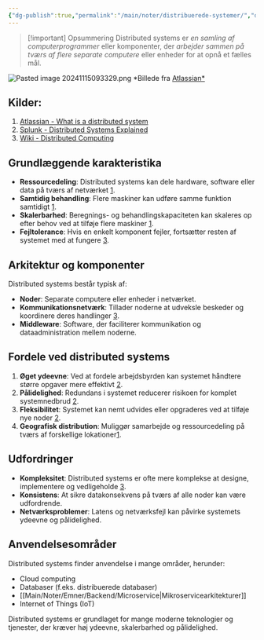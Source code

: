 ```yaml
---
{"dg-publish":true,"permalink":"/main/noter/distribuerede-systemer/","dgHomeLink":"false","dgShowBacklinks":"false","dgShowLocalGraph":"false","dgShowFileTree":"false","dgEnableSearch":"false","dgShowToc":"false","created":"2024-11-15T09:27:37.059+01:00"}
---
```


> [!important] Opsummering 
> Distributed systems er *en samling af computerprogrammer* eller komponenter, der *arbejder sammen på tværs af flere separate computere* eller enheder for at opnå et fælles mål. 


![Pasted image 20241115093329.png](/img/user/98_Images/Pasted%20image%2020241115093329.png)
*Billede fra [Atlassian*](https://www.atlassian.com/microservices/microservices-architecture/distributed-architecture)
## Kilder:
1. [Atlassian - What is a distributed system](https://www.atlassian.com/microservices/microservices-architecture/distributed-architecture)
2. [Splunk - Distributed Systems Explained](https://www.splunk.com/en_us/blog/learn/distributed-systems.html)
3. [Wiki - Distributed Computing](https://en.wikipedia.org/wiki/Distributed_computing)
## Grundlæggende karakteristika

- **Ressourcedeling**: Distributed systems kan dele hardware, software eller data på tværs af netværket [1](https://www.atlassian.com/microservices/microservices-architecture/distributed-architecture).
- **Samtidig behandling**: Flere maskiner kan udføre samme funktion samtidigt [1](https://www.atlassian.com/microservices/microservices-architecture/distributed-architecture).
- **Skalerbarhed**: Beregnings- og behandlingskapaciteten kan skaleres op efter behov ved at tilføje flere maskiner [1](https://www.atlassian.com/microservices/microservices-architecture/distributed-architecture).
- **Fejltolerance**: Hvis en enkelt komponent fejler, fortsætter resten af systemet med at fungere [3](https://en.wikipedia.org/wiki/Distributed_system).

## Arkitektur og komponenter

Distributed systems består typisk af:

- **Noder**: Separate computere eller enheder i netværket.
- **Kommunikationsnetværk**: Tillader noderne at udveksle beskeder og koordinere deres handlinger [3](https://en.wikipedia.org/wiki/Distributed_system).
- **Middleware**: Software, der faciliterer kommunikation og dataadministration mellem noderne.

## Fordele ved distributed systems

1. **Øget ydeevne**: Ved at fordele arbejdsbyrden kan systemet håndtere større opgaver mere effektivt [2](https://www.splunk.com/en_us/blog/learn/distributed-systems.html).
2. **Pålidelighed**: Redundans i systemet reducerer risikoen for komplet systemnedbrud [2](https://www.splunk.com/en_us/blog/learn/distributed-systems.html).
3. **Fleksibilitet**: Systemet kan nemt udvides eller opgraderes ved at tilføje nye noder [2](https://www.splunk.com/en_us/blog/learn/distributed-systems.html).
4. **Geografisk distribution**: Muliggør samarbejde og ressourcedeling på tværs af forskellige lokationer[1](https://www.atlassian.com/microservices/microservices-architecture/distributed-architecture).

## Udfordringer

- **Kompleksitet**: Distributed systems er ofte mere komplekse at designe, implementere og vedligeholde [3](https://en.wikipedia.org/wiki/Distributed_system).
- **Konsistens**: At sikre datakonsekvens på tværs af alle noder kan være udfordrende.
- **Netværksproblemer**: Latens og netværksfejl kan påvirke systemets ydeevne og pålidelighed.

## Anvendelsesområder

Distributed systems finder anvendelse i mange områder, herunder:
- Cloud computing
- Databaser (f.eks. distribuerede databaser)
- [[Main/Noter/Emner/Backend/Microservice\|Mikroservicearkitekturer]]
- Internet of Things (IoT)

Distributed systems er grundlaget for mange moderne teknologier og tjenester, der kræver høj ydeevne, skalerbarhed og pålidelighed.
